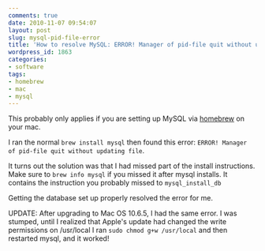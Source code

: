 ```yaml
---
comments: true
date: 2010-11-07 09:54:07
layout: post
slug: mysql-pid-file-error
title: 'How to resolve MySQL: ERROR! Manager of pid-file quit without updating file'
wordpress_id: 1863
categories:
- software
tags:
- homebrew
- mac
- mysql
---
```


This probably only applies if you are setting up MySQL via [homebrew](https://github.com/mxcl/homebrew) on your mac.

I ran the normal `brew install mysql` then found this error: `ERROR! Manager of pid-file quit without updating file`.

It turns out the solution was that I had missed part of the install instructions. Make sure to `brew info mysql` if you missed it after mysql installs. It contains the instruction you probably missed to `mysql_install_db`

Getting the database set up properly resolved the error for me.

UPDATE: After upgrading to Mac OS 10.6.5, I had the same error. I was stumped, until I realized that Apple's update had changed the write permissions on /usr/local I ran `sudo chmod g+w /usr/local` and then restarted mysql, and it worked!
